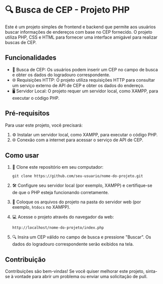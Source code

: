 
# 🔍 Busca de CEP - Projeto PHP

Este é um projeto simples de frontend e backend que permite aos usuários buscar informações de endereços com base no CEP fornecido. O projeto utiliza PHP, CSS e HTML para fornecer uma interface amigável para realizar buscas de CEP.

## Funcionalidades

- 📝 Busca de CEP: Os usuários podem inserir um CEP no campo de busca e obter os dados do logradouro correspondente.
- 🌐 Requisições HTTP: O projeto utiliza requisições HTTP para consultar um serviço externo de API de CEP e obter os dados do endereço.
- 🖥️ Servidor Local: O projeto requer um servidor local, como XAMPP, para executar o código PHP.

## Pré-requisitos

Para usar este projeto, você precisará:

1. ⚙️ Instalar um servidor local, como XAMPP, para executar o código PHP.
2. 🌐 Conexão com a internet para acessar o serviço de API de CEP.

## Como usar

1. 📂 Clone este repositório em seu computador:
   ```
   git clone https://github.com/seu-usuario/nome-do-projeto.git
   ```

2. 🛠️ Configure seu servidor local (por exemplo, XAMPP) e certifique-se de que o PHP esteja funcionando corretamente.

3. 🚀 Coloque os arquivos do projeto na pasta do servidor web (por exemplo, `htdocs` no XAMPP).

4. 💻 Acesse o projeto através do navegador da web:
   ```
   http://localhost/nome-do-projeto/index.php
   ```

5. 🔍 Insira um CEP válido no campo de busca e pressione "Buscar". Os dados do logradouro correspondente serão exibidos na tela.

## Contribuição

Contribuições são bem-vindas! Se você quiser melhorar este projeto, sinta-se à vontade para abrir um problema ou enviar uma solicitação de pull.

